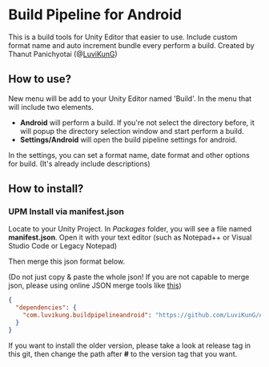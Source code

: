 # Build Pipeline for Android

This is a build tools for Unity Editor that easier to use. Include custom format name and auto increment bundle every perform a build.
Created by Thanut Panichyotai (@[LuviKunG]((https://github.com/LuviKunG)))

## How to use?

New menu will be add to your Unity Editor named 'Build'. In the menu that will include two elements.

- **Android** will perform a build. If you're not select the directory before, it will popup the directory selection window and start perform a build.
- **Settings/Android** will open the build pipeline settings for android.

In the settings, you can set a format name, date format and other options for build. (It's already include descriptions)

## How to install?

### UPM Install via manifest.json

Locate to your Unity Project. In *Packages* folder, you will see a file named **manifest.json**. Open it with your text editor (such as Notepad++ or Visual Studio Code or Legacy Notepad)

Then merge this json format below.

(Do not just copy & paste the whole json! If you are not capable to merge json, please using online JSON merge tools like [this](https://tools.knowledgewalls.com/onlinejsonmerger))

```json
{
  "dependencies": {
    "com.luvikung.buildpipelineandroid": "https://github.com/LuviKunG/AndroidBuildPipeline.git#1.0.6"
  }
}
```

If you want to install the older version, please take a look at release tag in this git, then change the path after **#** to the version tag that you want.